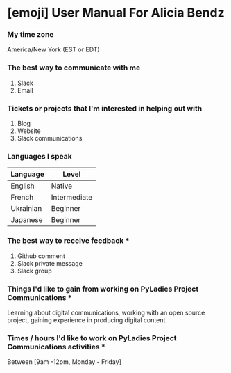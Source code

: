# [emoji] User Manual For Alicia Bendz

### My time zone

America/New York (EST or EDT)


### The best way to communicate with me
1. Slack
1. Email


### Tickets or projects that I'm interested in helping out with

1. Blog
1. Website
1. Slack communications


### Languages I speak

|Language | Level |
| -- | -- 
|English| Native |
|French | Intermediate|
|Ukrainian | Beginner|
|Japanese | Beginner |


### The best way to receive feedback *

1. Github comment
1. Slack private message
1. Slack group


### Things I'd like to gain from working on PyLadies Project Communications *

Learning about digital communications, working with an open source project, gaining experience in producing digital content.


### Times / hours I'd like to work on PyLadies Project Communications activities *

Between [9am -12pm, Monday - Friday]
